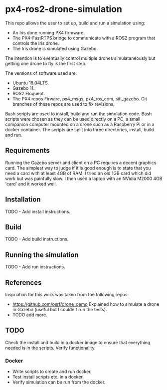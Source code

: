 # px4-ros2-drone-simulation

This repo allows the user to set up, build and run a simulation using:

* An Iris done running PX4 firmware.
* The PX4-FastRTPS bridge to communicate with a ROS2 program that controls
the Iris drone.
* The Iris drone is simulated using Gazebo.

The intention is to eventually control multiple drones simulataneously but
getting one drone to fly is the first step.

The versions of software used are:

* Ubuntu 18.04LTS.
* Gazebo 11.
* ROS2 Eloquent.
* The PX4 repos Firware, px4_msgs, px4_ros_com, sitl_gazebo.  Git branches
of these repos are used to fix revisions.

Bash scripts are used to install, build and run the simulation code. Bash
scripts were chosen as they can be used directly on a PC, a small companion
computer mounted on a drone such as a Raspberry Pi or in a docker container.
The scripts are split into three directories, install, build and run.

## Requirements

Running the Gazebo server and client on a PC requires a decent graphics card.
The simplest way to judge if it is good enough is to state that you need a card
with at least 4GB of RAM.  I tried an old 1GB card which did work but was
painfully slow.  I then used a laptop with an NVidia M2000 4GB 'card' and it
worked well.

## Installation

TODO - Add install instructions.

## Build

TODO - Add build instructions.

## Running the simulation

TODO - Add run instructions.

## References

Inspriation for this work was taken from the following repos:

* <https://github.com/osrf/drone_demo> Explained how to simulate a drone in
Gazebo (useful but I couldn't run the tests).
* TODO add more.

## TODO

Check the install and build in a docker image to ensure that everything needed
is in the scripts.
Verify functionality.

### Docker

* Write scripts to create and run docker.
* Test install scripts etc. in a docker.
* Verify simulation can be run from the docker.

